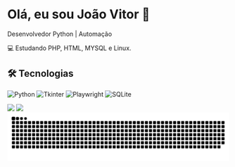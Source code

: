 # Olá, eu sou João Vitor 👋
Desenvolvedor Python | Automação

💻 Estudando PHP, HTML, MYSQL e Linux.

## 🛠 Tecnologias
![Python](https://img.shields.io/badge/-Python-333333?style=flat&logo=python)
![Tkinter](https://img.shields.io/badge/-Tkinter-ff69b4?style=flat)
![Playwright](https://img.shields.io/badge/-Playwright-000000?style=flat)
![SQLite](https://img.shields.io/badge/-SQLite-003b57?style=flat)

<div> 
  <img height="200px" src="https://github-readme-stats.vercel.app/api?username=JoaoMz&show_icons=true&theme=transparent" /> 
  <img height="200px" src="https://github-readme-stats.vercel.app/api/top-langs/?username=JoaoMz&layout=compact&theme=transparent" />
</div>

<picture>
  <source
    media="(prefers-color-scheme: dark)"
    srcset="https://raw.githubusercontent.com/platane/snk/output/github-contribution-grid-snake-dark.svg"
  />
  <source
    media="(prefers-color-scheme: light)"
    srcset="https://raw.githubusercontent.com/platane/snk/output/github-contribution-grid-snake.svg"
  />
  <img
    alt="github contribution grid snake animation"
    src="https://raw.githubusercontent.com/platane/snk/output/github-contribution-grid-snake.svg"
  />
</picture>
